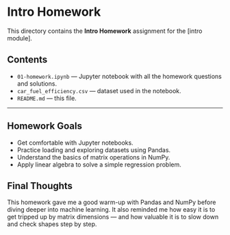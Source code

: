 # Intro Homework

This directory contains the **Intro Homework** assignment for the [intro module].

## Contents
- `01-homework.ipynb` — Jupyter notebook with all the homework questions and solutions.
- `car_fuel_efficiency.csv` — dataset used in the notebook.
- `README.md` — this file.

---

## Homework Goals
- Get comfortable with Jupyter notebooks.
- Practice loading and exploring datasets using Pandas.
- Understand the basics of matrix operations in NumPy.
- Apply linear algebra to solve a simple regression problem.


## Final Thoughts
This homework gave me a good warm-up with Pandas and NumPy before diving deeper into machine learning. It also reminded me how easy it is to get tripped up by matrix dimensions — and how valuable it is to slow down and check shapes step by step.